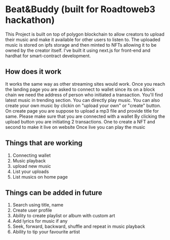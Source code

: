 # Beat&Buddy (built for Roadtoweb3 hackathon)

This Project is built on top of polygon blockchain to allow creators to upload their music and make it available for other users to listen to. The uploaded music is stored on ipfs storage and then minted to NFTs allowing it to be owned by the creator itself.
I've built it using next.js for front-end and hardhat for smart-contract development.

## How does it work

It works the same way as other streaming sites would work. Once you reach the landing page you are asked to connect to wallet since its on a block chain we need the address of person who initiated a transaction. You'll find latest music in trending section. You can directly play music.
You can also create your own music by clickin on "upload your own" or "create" button.
On create page you are suppose to upload a mp3 file and provide title for same. Please make sure that you are connected with a wallet
By clicking the upload button you are initiating 2 transactions. One to create a NFT and second to make it live on website
Once live you can play the music

## Things that are working

1. Connecting wallet
2. Music playback
3. upload new music
4. List your uploads
5. List musics on home page

## Things can be added in future

1. Search using title, name
2. Create user profile
3. Ability to create playlist or album with custom art
4. Add lyrics for music if any
5. Seek, forward, backward, shuffle and repeat in music playback
6. Ability to tip your favourite artist
